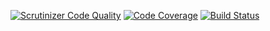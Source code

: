 [![Scrutinizer Code Quality](https://scrutinizer-ci.com/g/AGlanborgBTH/MVC-report/badges/quality-score.png?b=main)](https://scrutinizer-ci.com/g/AGlanborgBTH/MVC-report/?branch=main)
[![Code Coverage](https://scrutinizer-ci.com/g/AGlanborgBTH/MVC-report/badges/coverage.png?b=main)](https://scrutinizer-ci.com/g/AGlanborgBTH/MVC-report/?branch=main)
[![Build Status](https://scrutinizer-ci.com/g/AGlanborgBTH/MVC-report/badges/build.png?b=main)](https://scrutinizer-ci.com/g/AGlanborgBTH/MVC-report/build-status/main)